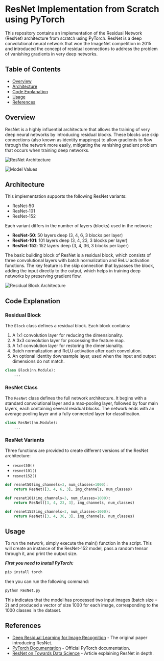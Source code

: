 # ResNet Implementation from Scratch using PyTorch

This repository contains an implementation of the Residual Network (ResNet) architecture from scratch using PyTorch. ResNet is a deep convolutional neural network that won the ImageNet competition in 2015 and introduced the concept of residual connections to address the problem of vanishing gradients in very deep networks.

## Table of Contents

- [Overview](#overview)
- [Architecture](#architecture)
- [Code Explanation](#code-explanation)
- [Usage](#usage)
- [References](#references)

## Overview

ResNet is a highly influential architecture that allows the training of very deep neural networks by introducing residual blocks. These blocks use skip connections (also known as identity mappings) to allow gradients to flow through the network more easily, mitigating the vanishing gradient problem that occurs when training deep networks.

![ResNet Architecture](https://media.geeksforgeeks.org/wp-content/uploads/20200424011138/ResNet.PNG)

![Model Values](https://pytorch.org/assets/images/resnet.png)

## Architecture

This implementation supports the following ResNet variants:

- ResNet-50
- ResNet-101
- ResNet-152

Each variant differs in the number of layers (blocks) used in the network:

- **ResNet-50**: 50 layers deep (3, 4, 6, 3 blocks per layer)
- **ResNet-101**: 101 layers deep (3, 4, 23, 3 blocks per layer)
- **ResNet-152**: 152 layers deep (3, 4, 36, 3 blocks per layer)

The basic building block of ResNet is a residual block, which consists of three convolutional layers with batch normalization and ReLU activation functions. The key feature is the skip connection that bypasses the block, adding the input directly to the output, which helps in training deep networks by preserving gradient flow.

![Residual Block Architecture](https://linkinpark213.com/images/resnet/residual_blocks.png)

## Code Explanation

### Residual Block

The `Block` class defines a residual block. Each block contains:

1. A 1x1 convolution layer for reducing the dimensionality.
2. A 3x3 convolution layer for processing the feature map.
3. A 1x1 convolution layer for restoring the dimensionality.
4. Batch normalization and ReLU activation after each convolution.
5. An optional identity downsample layer, used when the input and output dimensions do not match.

```python
class Block(nn.Module):
    ...
```

### ResNet Class

The `ResNet` class defines the full network architecture. It begins with a standard convolutional layer and a max-pooling layer, followed by four main layers, each containing several residual blocks. The network ends with an average pooling layer and a fully connected layer for classification.

```python
class ResNet(nn.Module):
    ...
```

### ResNet Variants

Three functions are provided to create different versions of the ResNet architecture:

- `resnet50()`
- `resnet101()`
- `resnet152()`

```python
def resnet50(img_channels=3, num_classes=1000):
    return ResNet([3, 4, 6, 3], img_channels, num_classes)

def resnet101(img_channels=3, num_classes=1000):
    return ResNet([3, 4, 23, 3], img_channels, num_classes)

def resnet152(img_channels=3, num_classes=1000):
    return ResNet([3, 4, 36, 3], img_channels, num_classes)
```

## Usage

To run the network, simply execute the main() function in the script. This will create an instance of the ResNet-152 model, pass a random tensor through it, and print the output size.

***First you need to install PyTorch:***

```bash
pip install torch
```

then you can run the following command:

```bash
python ResNet.py
```

This indicates that the model has processed two input images (batch size = 2) and produced a vector of size 1000 for each image, corresponding to the 1000 classes in the dataset.

## References

- [Deep Residual Learning for Image Recognition](https://arxiv.org/abs/1512.03385) - The original paper introducing ResNet.
- [PyTorch Documentation](https://pytorch.org/docs/stable/index.html) - Official PyTorch documentation.
- [ResNet on Towards Data Science](https://towardsdatascience.com/understanding-and-visualizing-resnets-442284831be8) - Article explaining ResNet in depth.
